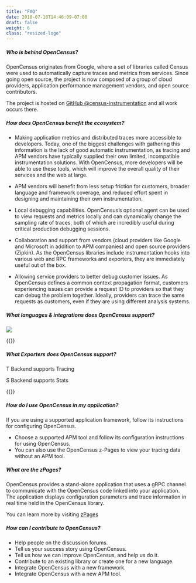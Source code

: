 ```yaml
---
title: "FAQ"
date: 2018-07-16T14:46:09-07:00
draft: false
weight: 6
class: "resized-logo"
---
```


#####  Who is behind OpenCensus?

OpenCensus originates from Google, where a set of libraries called Census were used to automatically
capture traces and metrics from services. Since going open source, the project is now composed of a
group of cloud providers, application performance management vendors, and open source contributors.

The project is hosted on [GitHub @census-instrumentation](https://github.com/census-instrumentation/) and all work occurs there.


#####  How does OpenCensus benefit the ecosystem?

* Making application metrics and distributed traces more accessible to developers.
Today, one of the biggest challenges with gathering this information is the lack of good
automatic instrumentation, as tracing and APM vendors have typically supplied their own limited,
incompatible instrumentation solutions. With OpenCensus, more developers will be able to use these
tools, which will improve the overall quality of their services and the web at large.

* APM vendors will benefit from less setup friction for customers, broader language and framework coverage, and reduced effort spent in designing and maintaining their own instrumentation.

* Local debugging capabilities. OpenCensus’s optional agent can be used to view requests and metrics locally and can dynamically change the sampling rate of traces, both of which are incredibly useful during critical production debugging sessions.

* Collaboration and support from vendors (cloud providers like Google and Microsoft in addition to APM companies) and open source providers (Zipkin). As the OpenCensus libraries include instrumentation hooks into various web and RPC frameworks and exporters, they are immediately useful out of the box.

* Allowing service providers to better debug customer issues. As OpenCensus defines a common context propagation format, customers experiencing issues can provide a request ID to providers so that they can debug the problem together. Ideally, providers can trace the same requests as customers, even if they are using different analysis systems.



##### What languages &amp; integrations does OpenCensus support?

![](/images/opencensus-supported-languages.png)

{{<languages>}}



##### What Exporters does OpenCensus support?
<abbr class="trace-exporter blue white-text">T</abbr> Backend supports Tracing

<abbr class="stats-exporter teal white-text">S</abbr> Backend supports Stats

{{<feature-matrix>}}



##### How do I use OpenCensus in my application?
If you are using a supported application framework, follow its instructions for configuring OpenCensus.

* Choose a supported APM tool and follow its configuration instructions for using OpenCensus.
* You can also use the OpenCensus z-Pages to view your tracing data without an APM tool.

##### What are the zPages?

OpenCensus provides a stand-alone application that uses a gRPC channel to communicate with the OpenCensus code linked into your application. The application displays configuration parameters and trace information in real time held in the OpenCensus library.

You can learn more by visiting [zPages](/core-concepts/z-pages/)



#####  How can I contribute to OpenCensus?

* Help people on the discussion forums.
* Tell us your success story using OpenCensus.
* Tell us how we can improve OpenCensus, and help us do it.
* Contribute to an existing library or create one for a new language.
* Integrate OpenCensus with a new framework.
* Integrate OpenCensus with a new APM tool.

